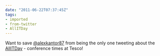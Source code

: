 ```yaml
---
date: "2011-06-22T07:37:45Z"
tags:
- imported
- from-twitter
- AllITDay
---
```

Want to save [@alexkantor87](/twitter/#/alexkantor87) from being the only one tweeting about the [AllITDay](/tags/allitday) - conference times at Tesco!
